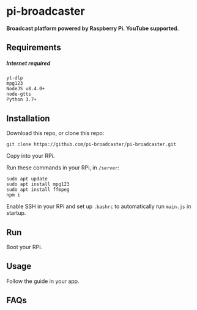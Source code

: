 # pi-broadcaster

**Broadcast platform powered by Raspberry Pi. YouTube supported.**

<!-- old
![Python Version](https://img.shields.io/pypi/pyversions/paramiko?style=flat)
![Platform](https://img.shields.io/powershellgallery/p/PackageManagement)
![License](https://img.shields.io/github/license/pham-tuyen/pi-music)

This [repository](https://github.com/pham-tuyen/pi-broadcaster) and [pim-gui](https://github.com/doan08/pim-gui) are a product. This [repository](https://github.com/pham-tuyen/pi-broadcaster) is developing for the hardware [(Raspberry PI)](https://raspberrypi.com) and [pim-gui](https://github.com/doan08/pim-gui) is developing for the software (client).
-->
## Requirements
##### Internet required
```
yt-dlp
mpg123
NodeJS v8.4.0+
node-gtts
Python 3.7+
```
## Installation
Download this repo, or clone this repo:
```
git clone https://github.com/pi-broadcaster/pi-broadcaster.git
```
Copy into your RPi.

Run these commands in your RPi, in `/server`:
```
sudo apt update
sudo apt install mpg123
sudo apt install ffmpeg
npm i 
```
Enable SSH in your RPi and set up `.bashrc` to automatically run `main.js` in startup.
## Run
Boot your RPi.
## Usage
Follow the guide in your app.
## FAQs
